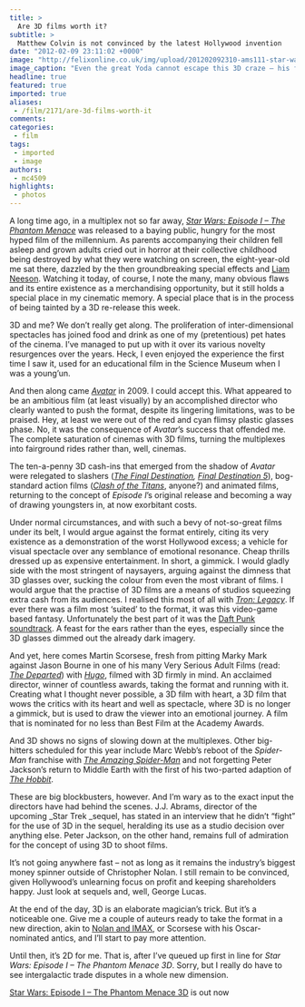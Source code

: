 ```yaml
---
title: >
  Are 3D films worth it?
subtitle: >
  Matthew Colvin is not convinced by the latest Hollywood invention
date: "2012-02-09 23:11:02 +0000"
image: "http://felixonline.co.uk/img/upload/201202092310-ams111-star-wars-poster.jpg"
image_caption: "Even the great Yoda cannot escape this 3D craze – his force clearly wasn’t strong enough"
headline: true
featured: true
imported: true
aliases:
 - /film/2171/are-3d-films-worth-it
comments:
categories:
 - film
tags:
 - imported
 - image
authors:
 - mc4509
highlights:
 - photos
---
```


A long time ago, in a multiplex not so far away, [_Star Wars: Episode I – The Phantom Menace_](http://www.youtube.com/watch?v=gC6w15OwK08) was released to a baying public, hungry for the most hyped film of the millennium. As parents accompanying their children fell asleep and grown adults cried out in horror at their collective childhood being destroyed by what they were watching on screen, the eight-year-old me sat there, dazzled by the then groundbreaking special effects and [Liam Neeson](http://www.youtube.com/watch?v=P-pHc811Ym8). Watching it today, of course, I note the many, many obvious flaws and its entire existence as a merchandising opportunity, but it still holds a special place in my cinematic memory. A special place that is in the process of being tainted by a 3D re-release this week.

3D and me? We don’t really get along. The proliferation of inter-dimensional spectacles has joined food and drink as one of my (pretentious) pet hates of the cinema. I’ve managed to put up with it over its various novelty resurgences over the years. Heck, I even enjoyed the experience the first time I saw it, used for an educational film in the Science Museum when I was a young’un.

And then along came [_Avatar_](http://www.youtube.com/watch?v=cRdxXPV9GNQ) in 2009. I could accept this. What appeared to be an ambitious film (at least visually) by an accomplished director who clearly wanted to push the format, despite its lingering limitations, was to be praised. Hey, at least we were out of the red and cyan flimsy plastic glasses phase. No, it was the consequence of _Avatar_’s success that offended me. The complete saturation of cinemas with 3D films, turning the multiplexes into fairground rides rather than, well, cinemas.

The ten-a-penny 3D cash-ins that emerged from the shadow of _Avatar_ were relegated to slashers (_[The Final Destination](http://www.youtube.com/watch?v=bkmaPmf8Od0), [Final Destination 5](http://www.youtube.com/watch?v=zLKR3GdIK80)_), bog-standard action films ([_Clash of the Titans_](http://www.youtube.com/watch?v=uPMji6AQeMA), anyone?) and animated films, returning to the concept of _Episode I_’s original release and becoming a way of drawing youngsters in, at now exorbitant costs.

Under normal circumstances, and with such a bevy of not-so-great films under its belt, I would argue against the format entirely, citing its very existence as a demonstration of the worst Hollywood excess; a vehicle for visual spectacle over any semblance of emotional resonance. Cheap thrills dressed up as expensive entertainment. In short, a gimmick. I would gladly side with the most stringent of naysayers, arguing against the dimness that 3D glasses over, sucking the colour from even the most vibrant of films. I would argue that the practise of 3D films are a means of studios squeezing extra cash from its audiences. I realised this most of all with [_Tron: Legacy_](http://www.youtube.com/watch?v=L9szn1QQfas). If ever there was a film most ‘suited’ to the format, it was this video-game based fantasy. Unfortunately the best part of it was the [Daft Punk soundtrack](http://www.youtube.com/watch?v=m4cgLL8JaVI). A feast for the ears rather than the eyes, especially since the 3D glasses dimmed out the already dark imagery.

And yet, here comes Martin Scorsese, fresh from pitting Marky Mark against Jason Bourne in one of his many Very Serious Adult Films (read: [_The Departed_](http://www.youtube.com/watch?v=SGWvwjZ0eDc)) with [_Hugo_](http://www.youtube.com/watch?v=hR-kP-olcpM), filmed with 3D firmly in mind. An acclaimed director, winner of countless awards, taking the format and running with it. Creating what I thought never possible, a 3D film with heart, a 3D film that wows the critics with its heart and well as spectacle, where 3D is no longer a gimmick, but is used to draw the viewer into an emotional journey. A film that is nominated for no less than Best Film at the Academy Awards.

And 3D shows no signs of slowing down at the multiplexes. Other big-hitters scheduled for this year include Marc Webb’s reboot of the _Spider-Man_ franchise with [_The Amazing Spider-Man_](http://www.youtube.com/watch?v=atCfTRMyjGU) and not forgetting Peter Jackson’s return to Middle Earth with the first of his two-parted adaption of [_The Hobbit_](http://www.youtube.com/watch?v=G0k3kHtyoqc).

These are big blockbusters, however. And I’m wary as to the exact input the directors have had behind the scenes. J.J. Abrams, director of the upcoming _Star Trek _sequel, has stated in an interview that he didn’t “fight” for the use of 3D in the sequel, heralding its use as a studio decision over anything else. Peter Jackson, on the other hand, remains full of admiration for the concept of using 3D to shoot films.

It’s not going anywhere fast – not as long as it remains the industry’s biggest money spinner outside of Christopher Nolan. I still remain to be convinced, given Hollywood’s unlearning focus on profit and keeping shareholders happy. Just look at sequels and, well, George Lucas.

At the end of the day, 3D is an elaborate magician’s trick. But it’s a noticeable one. Give me a couple of auteurs ready to take the format in a new direction, akin to [Nolan and IMAX](http://www.youtube.com/watch?v=GokKUqLcvD8), or Scorsese with his Oscar-nominated antics, and I’ll start to pay more attention.

Until then, it’s 2D for me. That is, after I’ve queued up first in line for _Star Wars: Episode I – The Phantom Menace 3D_. Sorry, but I really do have to see intergalactic trade disputes in a whole new dimension.

[Star Wars: Episode I – The Phantom Menace 3D](http://www.youtube.com/watch?v=gC6w15OwK08) is out now
